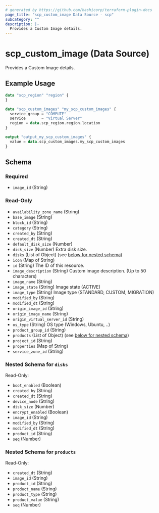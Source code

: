 ```yaml
---
# generated by https://github.com/hashicorp/terraform-plugin-docs
page_title: "scp_custom_image Data Source - scp"
subcategory: ""
description: |-
  Provides a Custom Image details.
---
```


# scp_custom_image (Data Source)

Provides a Custom Image details.

## Example Usage

```terraform
data "scp_region" "region" {
}

data "scp_custom_images" "my_scp_custom_images" {
  service_group = "COMPUTE"
  service       = "Virtual Server"
  region = data.scp_region.region.location
}

output "output_my_scp_custom_images" {
  value = data.scp_custom_images.my_scp_custom_images
}
```

<!-- schema generated by tfplugindocs -->
## Schema

### Required

- `image_id` (String)

### Read-Only

- `availability_zone_name` (String)
- `base_image` (String)
- `block_id` (String)
- `category` (String)
- `created_by` (String)
- `created_dt` (String)
- `default_disk_size` (Number)
- `disk_size` (Number) Extra disk size.
- `disks` (List of Object) (see [below for nested schema](#nestedatt--disks))
- `icon` (Map of String)
- `id` (String) The ID of this resource.
- `image_description` (String) Custom image description. (Up to 50 characters)
- `image_name` (String)
- `image_state` (String) Image state (ACTIVE)
- `image_type` (String) Image type (STANDARD, CUSTOM, MIGRATION)
- `modified_by` (String)
- `modified_dt` (String)
- `origin_image_id` (String)
- `origin_image_name` (String)
- `origin_virtual_server_id` (String)
- `os_type` (String) OS type (Windows, Ubuntu, ..)
- `product_group_id` (String)
- `products` (List of Object) (see [below for nested schema](#nestedatt--products))
- `project_id` (String)
- `properties` (Map of String)
- `service_zone_id` (String)

<a id="nestedatt--disks"></a>
### Nested Schema for `disks`

Read-Only:

- `boot_enabled` (Boolean)
- `created_by` (String)
- `created_dt` (String)
- `device_node` (String)
- `disk_size` (Number)
- `encrypt_enabled` (Boolean)
- `image_id` (String)
- `modified_by` (String)
- `modified_dt` (String)
- `product_id` (String)
- `seq` (Number)


<a id="nestedatt--products"></a>
### Nested Schema for `products`

Read-Only:

- `created_dt` (String)
- `image_id` (String)
- `product_id` (String)
- `product_name` (String)
- `product_type` (String)
- `product_value` (String)
- `seq` (Number)


